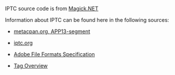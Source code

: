 IPTC source code is from [Magick.NET](https://github.com/dlemstra/Magick.NET)

Information about IPTC can be found here in the following sources:

- [metacpan.org, APP13-segment](https://metacpan.org/pod/Image::Metadata::JPEG::Structures#Structure-of-a-Photoshop-style-APP13-segment)

- [iptc.org](https://www.iptc.org/std/photometadata/documentation/userguide/)

- [Adobe File Formats Specification](http://oldschoolprg.x10.mx/downloads/ps6ffspecsv2.pdf)

- [Tag Overview](https://exiftool.org/TagNames/IPTC.html)